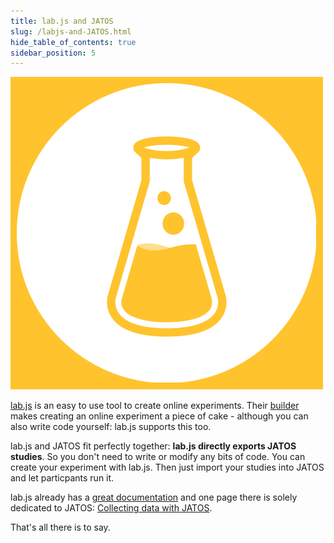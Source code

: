 ```yaml
---
title: lab.js and JATOS
slug: /labjs-and-JATOS.html
hide_table_of_contents: true
sidebar_position: 5
---
```


<div style={{'float':'right', 'width':'200px'}}>

![](/img/labjs_logo.png)

</div>

[lab.js](https://lab.js.org/) is an easy to use tool to create online experiments. Their [builder](https://labjs.felixhenninger.com/) makes creating an online experiment a piece of cake - although you can also write code yourself: lab.js supports this too.

lab.js and JATOS fit perfectly together: **lab.js directly exports JATOS studies**. So you don't need to write or modify any bits of code. You can create your experiment with lab.js. Then just import your studies into JATOS and let particpants run it. 

lab.js already has a [great documentation](https://labjs.readthedocs.io/en/latest/index.html) and one page there is solely dedicated to JATOS: [Collecting data with JATOS](https://labjs.readthedocs.io/en/latest/learn/deploy/3c-jatos.html).

That's all there is to say. 
